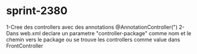 # sprint-2380
1-Cree des controllers avec des annotations @AnnotationController(")
2-Dans web.xml declare un parametre "controller-package" comme nom et le chemin vers le package ou se trouve les controllers comme value dans FrontController